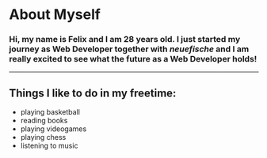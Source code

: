 # About Myself 

### Hi, my name is Felix and I am 28 years old. I just started my journey as Web Developer together with *neuefische* and I am really excited to see what the future as a Web Developer holds!
---
## Things I like to do in my freetime:

- playing basketball
- reading books
- playing videogames
- playing chess
- listening to music
